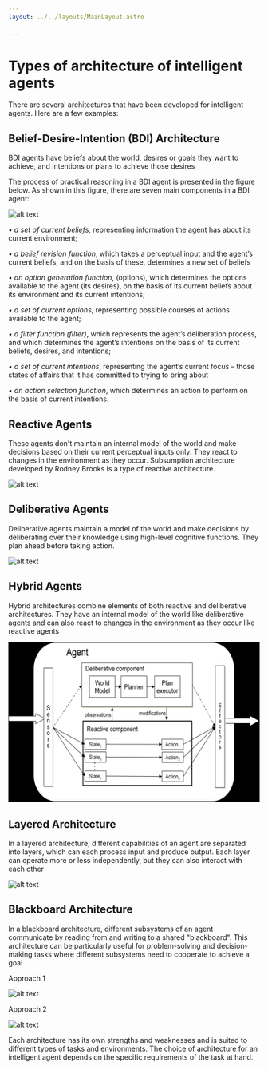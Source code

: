 ```yaml
---
layout: ../../layouts/MainLayout.astro

---
```

# Types of architecture of intelligent agents

There are several architectures that have been developed for intelligent agents. Here are a few examples:

## Belief-Desire-Intention (BDI) Architecture

BDI agents have beliefs about the world, desires or goals they want to achieve, and intentions or plans to achieve those desires

The process of practical reasoning in a BDI agent is presented in the figure below. As shown in this figure, there are seven main components in a BDI agent:

![alt text](../../../public/bdi.jpeg "Flow input")

• *a set of current beliefs*, representing information the agent has about its current environment;

• *a belief revision function*, which takes a perceptual input and the agent’s current beliefs, and on the basis of these, determines a new set of beliefs

• *an option generation function*, (options), which determines the options available to the agent (its desires), on the basis of its current beliefs about its environment and its current intentions;

• *a set of current options*, representing possible courses of actions available to the agent;

• *a filter function (filter)*, which represents the agent’s deliberation process, and which determines the agent’s intentions on the basis of its current beliefs, desires, and intentions;

• *a set of current intentions*, representing the agent’s current focus – those states of affairs that it has committed to trying to bring about

• *an action selection function*, which determines an action to perform on the basis of current intentions.

## Reactive Agents

These agents don't maintain an internal model of the world and make decisions based on their current perceptual inputs only. They react to changes in the environment as they occur. Subsumption architecture developed by Rodney Brooks is a type of reactive architecture.

![alt text](../../../public/Reactive-agent-architecture.png "Flow input")

## Deliberative Agents

Deliberative agents maintain a model of the world and make decisions by deliberating over their knowledge using high-level cognitive functions. They plan ahead before taking action.

![alt text](../../../public/deliberative-agent-system.png "Flow input")

## Hybrid Agents

Hybrid architectures combine elements of both reactive and deliberative architectures. They have an internal model of the world like deliberative agents and can also react to changes in the environment as they occur like reactive agents

![alt text](../../../public/hybrid-agent.png "Flow input")

## Layered Architecture

In a layered architecture, different capabilities of an agent are separated into layers, which can each process input and produce output. Each layer can operate more or less independently, but they can also interact with each other

![alt text](../../../public/layered-architecture-for-agents.png "Flow input")

## Blackboard Architecture

In a blackboard architecture, different subsystems of an agent communicate by reading from and writing to a shared "blackboard". This architecture can be particularly useful for problem-solving and decision-making tasks where different subsystems need to cooperate to achieve a goal

Approach 1

![alt text](../../../public/blackboard-aa.png "Flow input")

Approach 2

![alt text](../../../public/blackboard-aa2.png "Flow input")



Each architecture has its own strengths and weaknesses and is suited to different types of tasks and environments. The choice of architecture for an intelligent agent depends on the specific requirements of the task at hand.